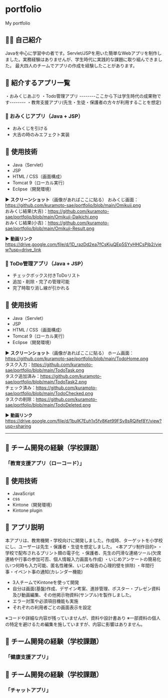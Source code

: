 # portfolio
My portfolio

## 👩‍💻 自己紹介
Javaを中心に学習中の者です。Servlet/JSPを用いた簡単なWebアプリを制作しました。実務経験はありませんが、学生時代に実践的な課題に取り組んできました。
最大四人のチームでアプリの作成を経験したことがあります。

## 📌 紹介するアプリ一覧
・おみくじあぷり
・Todo管理アプリ
--------ここから下は学生時代の成果物です--------
・教育支援アプリ(先生・生徒・保護者の方々が利用することを想定)

### 🍳 おみくじアプリ（Java + JSP）
- おみくじを引ける
- 大吉の時のみエフェクト実装

## 🔧 使用技術
- Java（Servlet）
- JSP
- HTML / CSS（画面構成）
- Tomcat 9（ローカル実行）
- Eclipse（開発環境）

▶️ **スクリーンショット**（画像があればここに貼る）
おみくじ画面：https://github.com/kuramoto-sae/portfolio/blob/main/Omikuji.png<br>
おみくじ結果(大吉)：https://github.com/kuramoto-sae/portfolio/blob/main/Omikuji-Daikichi.png<br>
おみくじ結果(小吉)：https://github.com/kuramoto-sae/portfolio/blob/main/Omikuji-Result.png

▶️ **動画リンク**
https://drive.google.com/file/d/1D_razDd2ea7fCsKjuQEp5SYyHHCsPjb2/view?usp=drive_link




### 📝 ToDo管理アプリ（Java + JSP）
- チェックボックス付きToDoリスト
- 追加・削除・完了の管理可能
- 完了時取り消し線が引かれる

## 🔧 使用技術
- Java（Servlet）
- JSP
- HTML / CSS（画面構成）
- Tomcat 9（ローカル実行）
- Eclipse（開発環境）


▶️ **スクリーンショット**（画像があればここに貼る）
ホーム画面：https://github.com/kuramoto-sae/portfolio/blob/main/TodoHome.png<br>
タスク入力：https://github.com/kuramoto-sae/portfolio/blob/main/TodoTask.png<br>
タスク追加済み：https://github.com/kuramoto-sae/portfolio/blob/main/TodoTask2.png<br>
チェック済み：https://github.com/kuramoto-sae/portfolio/blob/main/TodoChecked.png<br>
タスクの削除：https://github.com/kuramoto-sae/portfolio/blob/main/TodoDeleted.png

▶️ **動画リンク**
https://drive.google.com/file/d/1buIK7Euh1x5fv8Ket99FSv8sRQifef8Y/view?usp=sharing



---

## 📁 チーム開発の経験（学校課題）
### 「教育支援アプリ（ローコード）」

## 🔧 使用技術
- JavaScript
- css
- Kintone（開発環境）
- Kintone plugin

## 📃 アプリ説明
本アプリは、教育機関・学校向けに開発しました。作成時、ターゲットを小学校にし、ユーザーは先生・保護者・生徒を想定しました。
<本アプリ制作目的>
・学校で配布されるプリント類の電子化
・保護者、先生の円滑な連絡ツール(欠席連絡や行事の参加可否、個人情報入力画面も作成)
・いじめアンケートの簡易化(いつ何時も入力可能、匿名性確保、いじめ報告の心理的壁を排除)
・年間行事・イベント事の通知(カレンダー機能)

- 3人チームでKintoneを使って開発
- 自分は画面(基盤)作成、デザイン考案、進捗管理、ポスター・プレゼン資料及び動画編集、その他掲示物資料(サンプル)を製作しました。
- エラー対策や必須項目機能も実施
- それぞれの利用者ごとの画面表示を設定

※コードや詳細な内容が残っていませんが、資料や設計書あり
※一部資料の個人の特定を避けるため編集を施していますが、内容に影響はありません。




## 📁 チーム開発の経験（学校課題）
### 「健康支援アプリ」






## 📁 チーム開発の経験（学校課題）
### 「チャットアプリ」



